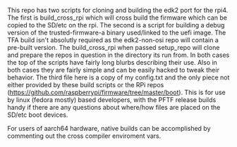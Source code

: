 This repo has two scripts for cloning and building the edk2 port for the rpi4. The first is build_cross_rpi which will cross build the firmware which can be copied to the SD/etc on the rpi. The second is a script for building a debug version of the trusted-firmware-a binary used/linked to the uefi image. The TFA build isn't absolutly required as the edk2-non-osi repo will contain a pre-built version.  The build_cross_rpi when passed setup_repo will clone and prepare the repos in question in the directory its run from. In both cases the top of the scripts have fairly long blurbs describing their use. Also in both cases they are fairly simple and can be easily hacked to tweak their behavior. The third file here is a copy of my config.txt and the only piece not either provided by these build scripts or the RPi repos (https://github.com/raspberrypi/firmware/tree/master/boot). This is for use by linux (fedora mostly) based developers, with the PFTF release builds handy if there are any questions about where/how files are placed on the SD/etc boot devices.

For users of aarch64 hardware, native builds can be accomplished by commenting out the cross compiler enviroment vars.

